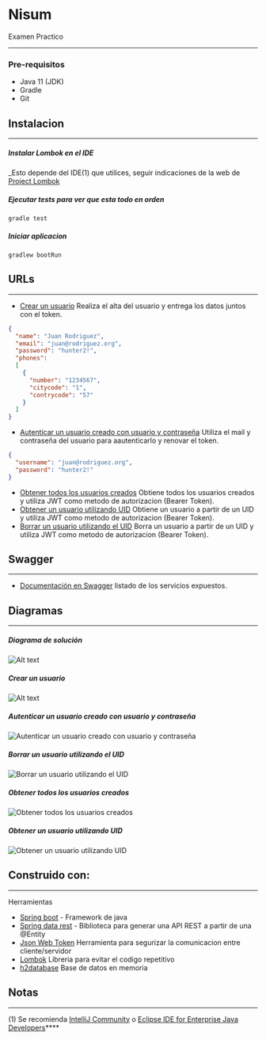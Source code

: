 # Nisum
Examen Practico

---


### Pre-requisitos

* Java 11 (JDK)
* Gradle
* Git

## Instalacion

---


##### Instalar Lombok en el IDE

_Esto depende del IDE(1) que utilices, seguir indicaciones de la web de [Project Lombok](https://projectlombok.org/)


##### Ejecutar tests para ver que esta todo en orden

    gradle test

##### Iniciar aplicacion

    gradlew bootRun

## URLs

---

* [Crear un usuario](http://localhost:8080/user/create) Realiza el alta del usuario y entrega los datos juntos con el token.
```json
{
  "name": "Juan Rodriguez",
  "email": "juan@rodriguez.org",
  "password": "hunter2!",
  "phones":
  [
    {
      "number": "1234567",
      "citycode": "1",
      "contrycode": "57"
    }
  ]
}
```

* [Autenticar un usuario creado con usuario y contraseña](http://localhost:8080/user/authenticate) Utiliza el mail y contraseña del usuario para aautenticarlo y renovar el token.
```json
{
  "username": "juan@rodriguez.org",
  "password": "hunter2!"
}
```


* [Obtener todos los usuarios creados](http://localhost:8080/user/find-all) Obtiene todos los usuarios creados y utiliza JWT como metodo de autorizacion (Bearer Token).
* [Obtener un usuario utilizando UID](http://localhost:8080/user/{id}) Obtiene un usuario a partir de un UID y utiliza JWT como metodo de autorizacion (Bearer Token).
* [Borrar un usuario utilizando el UID](http://localhost:8080/user/delete/{id}) Borra un usuario a partir de un UID y utiliza JWT como metodo de autorizacion (Bearer Token).

## Swagger

 ---


* [Documentación en Swagger](http://localhost:8080/swagger-ui/index.html) listado de los servicios expuestos.
## Diagramas


---

##### Diagrama de solución
![Alt text](./src/main/resources/assets/img/solution_diagram.svg)
##### Crear un usuario
![Alt text](./src/main/resources/assets/img/UserController_createUser.svg)
##### Autenticar un usuario creado con usuario y contraseña
![Autenticar un usuario creado con usuario y contraseña](./src/main/resources/assets/img/UserController_authenticateUser.svg)
##### Borrar un usuario utilizando el UID
![Borrar un usuario utilizando el UID](./src/main/resources/assets/img/UserController_deleteUserById.svg)
##### Obtener todos los usuarios creados
![Obtener todos los usuarios creados](./src/main/resources/assets/img/UserController_findUserById.svg)
##### Obtener un usuario utilizando UID
![Obtener un usuario utilizando UID](./src/main/resources/assets/img/UserController_getAllUser.svg)

## Construido con:

---

Herramientas
* [Spring boot](https://spring.io/projects/spring-boot) - Framework de java
* [Spring data rest](https://spring.io/projects/spring-data-rest) - Biblioteca para generar una API REST a partir de una @Entity
* [Json Web Token](https://jwt.io/introduction) Herramienta para segurizar la comunicacion entre cliente/servidor
* [Lombok](https://projectlombok.org/) Libreria para evitar el codigo repetitivo
* [h2database](https://www.h2database.com/html/main.html) Base de datos en memoria



## Notas

---

(1) Se recomienda [IntelliJ Community](https://www.jetbrains.com/idea/download/) o [Eclipse IDE for Enterprise Java Developers](https://www.eclipse.org/downloads/packages/)****
